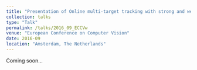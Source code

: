 ```yaml
---
title: "Presentation of Online multi-target tracking with strong and weak detection"
collection: talks
type: "Talk"
permalink: /talks/2016_09_ECCVw
venue: "European Conference on Computer Vision"
date: 2016-09
location: "Amsterdam, The Netherlands"
---
```


Coming soon...
